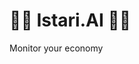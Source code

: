 # 🧙‍♀️ Istari.AI 🧙‍♂️

Monitor your economy


<!--

**Here are some ideas to get you started:**

🌈 TBA: Contribution guidelines - how can the community get involved?
-->
